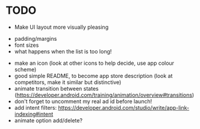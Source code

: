 # TODO

- Make UI layout more visually pleasing
* padding/margins
* font sizes
* what happens when the list is too long!

- make an icon (look at other icons to help decide, use app colour scheme)
- good simple README, to become app store description (look at competitors, make it similar but distinctive)
- animate transition between states (https://developer.android.com/training/animation/overview#transitions)
- don't forget to uncomment my real ad id before launch!
- add intent filters: https://developer.android.com/studio/write/app-link-indexing#intent
- animate option add/delete?